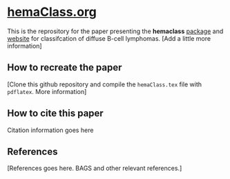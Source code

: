 # [hemaClass.org](http://hemaclass.org)
This is the reprository for the paper presenting the **hemaclass** [package](https://github.com/oncoclass/hemaclass) and [website](http://hemaclass.org)  for classifcation of diffuse B-cell lymphomas.
[Add a little more information]

## How to recreate the paper
[Clone this github repository and compile the `hemaClass.tex` file with `pdflatex`. More information]

## How to cite this paper
Citation information goes here

## References
[References goes here. BAGS and other relevant references.]
